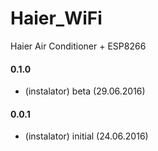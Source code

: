 # Haier_WiFi
Haier Air Conditioner + ESP8266

#### 0.1.0
* (instalator) beta (29.06.2016)
 
#### 0.0.1
* (instalator) initial (24.06.2016)
